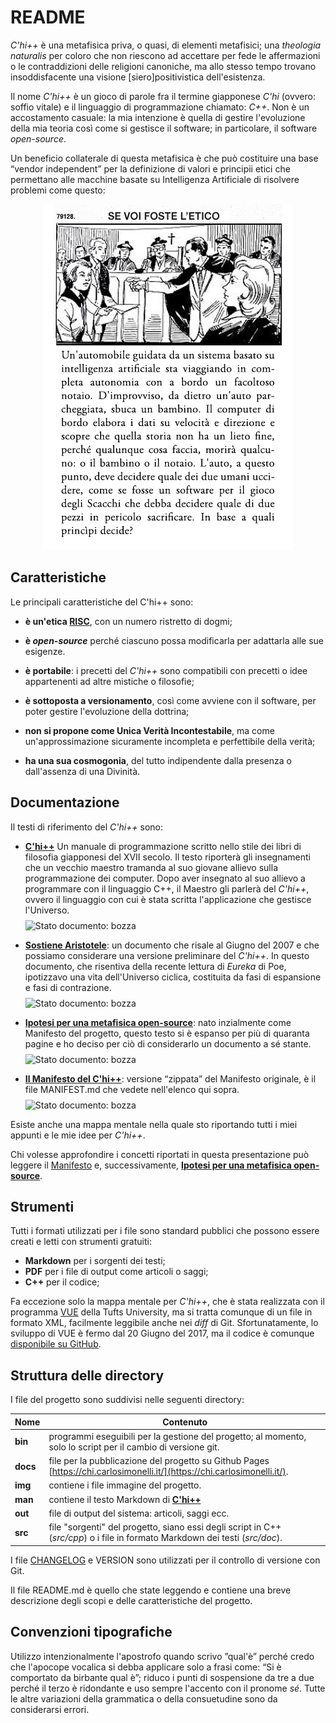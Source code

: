 # README

*C'hi++* è una metafisica priva, o quasi, di elementi metafisici; una *theologia naturalis* per coloro che non riescono ad accettare per fede le affermazioni o le contraddizioni delle religioni canoniche, ma allo stesso tempo trovano insoddisfacente una visione [siero]positivistica dell'esistenza.  

Il nome *C'hi++* è un gioco di parole fra il termine giapponese *C'hi* (ovvero: soffio vitale) e il linguaggio di programmazione chiamato: *C++*. Non è un accostamento casuale: la mia intenzione è quella di gestire l'evoluzione della mia teoria così come si gestisce il software; in particolare, il software *open-source*.

Un beneficio collaterale di questa metafisica è che può costituire una base “vendor independent” per la definizione di valori e principii etici che permettano alle macchine basate su Intelligenza Artificiale di risolvere problemi come questo:  

<p align=center>
<img src="./img/quiz.png">
</p>

## Caratteristiche

Le principali caratteristiche del C'hi++ sono:

- __è un'etica [RISC](http://www.treccani.it/enciclopedia/risc/)__, con un numero ristretto di dogmi;

- **è _open-source_** perché ciascuno possa modificarla per adattarla alle sue esigenze. 

- **è portabile**: i precetti del *C'hi++* sono compatibili con precetti o idee appartenenti ad altre mistiche o filosofie;

- **è sottoposta a versionamento**, così come avviene con il software, per poter gestire l'evoluzione della dottrina;

- **non si propone come Unica Verità Incontestabile**, ma come un'approssimazione sicuramente incompleta e perfettibile della verità;

- **ha una sua cosmogonia**, del tutto indipendente dalla presenza o dall'assenza di una Divinità. 


## Documentazione

Il testi di riferimento del *C'hi++* sono:

- [**C'hi++**](src/doc/chi-plus-plus.md) Un manuale di programmazione scritto nello stile dei libri di filosofia giapponesi del XVII secolo. Il testo riporterà gli insegnamenti che un vecchio maestro tramanda al suo giovane allievo sulla programmazione dei computer. Dopo aver insegnato al suo allievo a programmare con il linguaggio C++, il Maestro gli parlerà del *C'hi++*, ovvero il linguaggio con cui è stata scritta l'applicazione che gestisce l'Universo.<br/> <img src="https://img.shields.io/badge/stato-redazione-orange" alt="Stato documento: bozza" height="20" style="padding-top:0.5rem">

- [**Sostiene Aristotele**](src/doc/sostiene-aristotele.md): un documento che risale al Giugno del 2007 e che possiamo considerare una versione preliminare del *C'hi++*. In questo documento, che risentiva della recente lettura di *Eureka* di Poe, ipotizzavo una vita dell'Universo ciclica, costituita da fasi di espansione e fasi di contrazione.<br/><img src="https://img.shields.io/badge/stato-completato-green" alt="Stato documento: bozza" height="20" style="padding-top:0.5rem">

- [**Ipotesi per una metafisica open-source**](src/doc/ipotesi-per-una-metafisica-open-source.md): nato inzialmente come Manifesto del progetto, questo testo si è espanso per più di quaranta pagine e ho deciso per ciò di considerarlo un documento a sé stante.<br/><img src="https://img.shields.io/badge/stato-completato-green" alt="Stato documento: bozza" height="20" style="padding-top:0.5rem">

- [**Il Manifesto del C'hi++**](MANIFEST.md): versione “zippata” del Manifesto originale, è il file MANIFEST.md che vedete nell'elenco qui sopra.<br/><img src="https://img.shields.io/badge/stato-completato-green" alt="Stato documento: bozza" height="20" style="padding-top:0.5rem">

Esiste anche una mappa mentale nella quale sto riportando tutti i miei appunti e le mie idee per *C'hi++*. 

Chi volesse approfondire i concetti riportati in questa presentazione può leggere il [Manifesto](MANIFEST.md) e, successivamente, [**Ipotesi per una metafisica open-source**](src/doc/ipotesi-per-una-metafisica-open-source.md).

## Strumenti
Tutti i formati utilizzati per i file sono standard pubblici che possono essere creati e letti con strumenti gratuiti: 

- **Markdown** per i sorgenti dei testi;
- **PDF** per i file di output come articoli o saggi;
- **C++** per il codice;

Fa eccezione solo la mappa mentale per *C'hi++*, che è stata realizzata con il programma [VUE](https://vue.tufts.edu/) della Tufts University, ma si tratta comunque di un file in formato XML, facilmente leggibile anche nei *diff* di Git.
Sfortunatamente, lo sviluppo di VUE è fermo dal 20 Giugno del 2017, ma il codice è comunque [disponibile su GitHub](https://github.com/VUE/VUE).

 
## Struttura delle directory
I file del progetto sono suddivisi nelle seguenti directory:

| Nome  | Contenuto
|---|---|
|**bin**| programmi eseguibili per la gestione del progetto; al momento, solo lo script per il cambio di versione git.
| **docs** | file per la pubblicazione del progetto su Github Pages [https://chi.carlosimonelli.it/](https://chi.carlosimonelli.it/).
| **img** | contiene i file immagine del progetto.
| **man** | contiene il testo Markdown di [**C'hi++**](src/doc/chi-plus-plus.md) 
| **out** | file di output del sistema: articoli, saggi ecc.
| **src** | file "sorgenti" del progetto, siano essi degli script in C++ (*src/cpp*) o i file in formato Markdown dei testi (*src/doc*).

I file [CHANGELOG](CHANGELOG.md) e VERSION sono utilizzati per il controllo di versione con Git. 

Il file README.md è quello che state leggendo e contiene una breve descrizione degli scopi e delle caratteristiche del progetto.

## Convenzioni tipografiche
Utilizzo intenzionalmente l'apostrofo quando scrivo ”qual'è” perché credo che l'apocope vocalica si debba applicare solo a frasi come: “Si è comportato da birbante qual è”; riduco i punti di sospensione da tre a due perché il terzo è ridondante e uso sempre l'accento con il pronome *sé*.
Tutte le altre variazioni della grammatica o della consuetudine sono da considerarsi errori.

